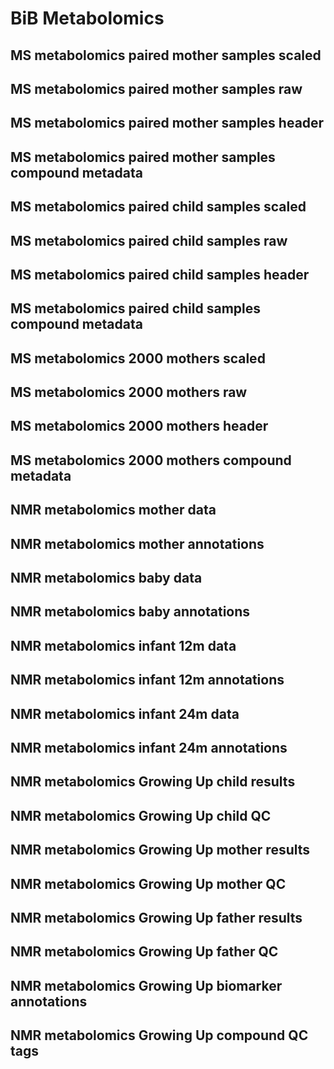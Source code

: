 # BiB Metabolomics

## MS metabolomics paired mother samples scaled

## MS metabolomics paired mother samples raw

## MS metabolomics paired mother samples header

## MS metabolomics paired mother samples compound metadata

## MS metabolomics paired child samples scaled

## MS metabolomics paired child samples raw

## MS metabolomics paired child samples header

## MS metabolomics paired child samples compound metadata

## MS metabolomics 2000 mothers scaled

## MS metabolomics 2000 mothers raw

## MS metabolomics 2000 mothers header

## MS metabolomics 2000 mothers compound metadata

## NMR metabolomics mother data

## NMR metabolomics mother annotations

## NMR metabolomics baby data

## NMR metabolomics baby annotations

## NMR metabolomics infant 12m data

## NMR metabolomics infant 12m annotations

## NMR metabolomics infant 24m data

## NMR metabolomics infant 24m annotations

## NMR metabolomics Growing Up child results

## NMR metabolomics Growing Up child QC

## NMR metabolomics Growing Up mother results

## NMR metabolomics Growing Up mother QC

## NMR metabolomics Growing Up father results

## NMR metabolomics Growing Up father QC

## NMR metabolomics Growing Up biomarker annotations

## NMR metabolomics Growing Up compound QC tags

